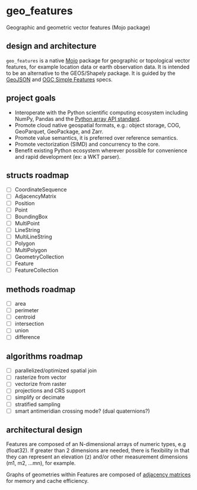 # geo_features

Geographic and geometric vector features (Mojo package)

## design and architecture

`geo_features` is a native [Mojo](https://github.com/modularml/mojo) package for geographic or topological vector features, for example location data or
earth observation data. It is intended to be an alternative to the GEOS/Shapely package. It is guided by the
[GeoJSON](https://datatracker.ietf.org/doc/html/rfc7946) and [OGC Simple Features](https://www.ogc.org/standards/) specs.

## project goals

- Interoperate with the Python scientific computing ecosystem including NumPy, Pandas and the [Python array API
  standard](https://data-apis.org/array-api/latest).
- Promote cloud native geospatial formats, e.g.: object storage, COG, GeoParquet, GeoPackage, and Zarr.
- Promote value semantics, it is preferred over reference semantics.
- Promote vectorization (SIMD) and concurrency to the core.
- Benefit existing Python ecosystem wherever possible for convenience and rapid development (ex: a WKT parser).

## structs roadmap

- [ ] CoordinateSequence
- [ ] AdjacencyMatrix
- [ ] Position
- [ ] Point
- [ ] BoundingBox
- [ ] MultiPoint
- [ ] LineString
- [ ] MultiLineString
- [ ] Polygon
- [ ] MultiPolygon
- [ ] GeometryCollection
- [ ] Feature
- [ ] FeatureCollection

## methods roadmap

- [ ] area
- [ ] perimeter
- [ ] centroid
- [ ] intersection
- [ ] union
- [ ] difference

## algorithms roadmap

- [ ] parallelized/optimized spatial join
- [ ] rasterize from vector
- [ ] vectorize from raster
- [ ] projections and CRS support
- [ ] simplify or decimate
- [ ] stratified sampling
- [ ] smart antimeridian crossing mode? (dual quaternions?)

## architectural design

Features are composed of an N-dimensional arrays of numeric types, e.g (float32). If greater than 2 dimensions are
needed, there is flexibility in that they can represent an elevation (z) and/or other measurement dimensions (m1, m2,
...mn), for example.

Graphs of geometries within Features are composed of [adjacency
matrices](https://en.wikipedia.org/wiki/Adjacency_matrix) for memory and cache efficiency.
